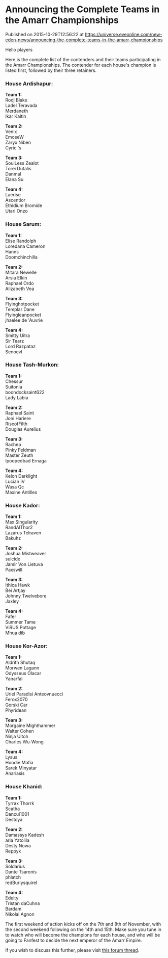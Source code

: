 # Announcing the Complete Teams in the Amarr Championships
Published on 2015-10-29T12:56:22 at https://universe.eveonline.com/new-eden-news/announcing-the-complete-teams-in-the-amarr-championships

Hello players

Here is the complete list of the contenders and their teams participating in the Amarr Championships. The contender for each house's champion is listed first, followed by their three retainers.

###  House Ardishapur:

**Team 1:**  
Rodj Blake  
Ladel Teravada  
Merdaneth  
Ikar Kaltin

**Team 2:**  
Venix  
EmceeW  
Zaryx Niben  
Cyric 's

**Team 3:**  
SoulLess Zealot  
Torei Dutalis  
Danmal  
Elana Su

**Team 4:**  
Laerise  
Ascentior  
Ethidium Bromide  
Utari Onzo

###  House Sarum:

**Team 1:**  
Elise Randolph  
Loredana Cameron  
Hanns  
Doomchinchilla

**Team 2:**  
Mitara Newelle  
Arsia Elkin  
Raphael Ordo  
Alizabeth Vea

**Team 3:**  
Flyinghotpocket  
Templar Dane  
Flyingleanpocket  
jhaelee de 'Auvrie

**Team 4:**  
Smitty Uitra  
Sir Tearz  
Lord Razpataz  
Senoevl

###  House Tash-Murkon:

**Team 1:**  
Chessur  
Suitonia  
boondocksaint622  
Lady Labia

**Team 2:**  
Raphael Saint  
Joni Hariere  
RiseofFilth  
Douglas Aurelius

**Team 3:**  
Rachea  
Pinky Feldman  
Master Zeuth  
Ipoopedbad Ernaga

**Team 4:**  
Kelon Darklight  
Lucian IV  
Wasa Qc  
Maxine Antilles

###  House Kador:

**Team 1:**  
Max Singularity  
RandAlThor2  
Lazarus Telraven  
Bakuhz

**Team 2:**  
Joshua Mistweaver  
suicide  
Jamir Von Lietuva  
Paxswill

**Team 3:**  
Ithica Hawk  
Bei Artjay  
Johnny Twelvebore  
Jaxley

**Team 4:**  
Fafer  
Summer Tame  
ViRUS Pottage  
Mhua dib

###  House Kor-Azor:

**Team 1:**  
Aldrith Shutaq  
Morwen Lagann  
Odysseus Olacar  
Yanarfal

**Team 2:**  
Uriel Paradisi Anteovnuecci  
Ferox2070  
Gorski Car  
Phyridean

**Team 3:**  
Morgaine Mighthammer  
Walter Cohen  
Ninja Uitoh  
Charles Wu-Wong

**Team 4:**  
Lysus  
Hoodie Mafia  
Sarek Minyatar  
Anariasis

###  House Khanid:

**Team 1:**  
Tyrrax Thorrk  
Scatha  
Dancul1001  
Destoya

**Team 2:**  
Damassys Kadesh  
aria Yatolila  
Desty Nowa  
Reppyk

**Team 3:**  
Soldarius  
Dante Tsaronis  
phlatch  
redBurlysquirel

**Team 4:**  
Edeity  
Tristan daCuhna  
Bardam  
Nikolai Agnon

The first weekend of action kicks off on the 7th and 8th of November, with the second weekend following on the 14th and 15th. Make sure you tune in to watch who will become the champions for each house, and who will be going to Fanfest to decide the next emperor of the Amarr Empire.

If you wish to discuss this further, please visit [this forum thread](https://forums.eveonline.com/default.aspx?g=posts&m=6133074#post6133074).
